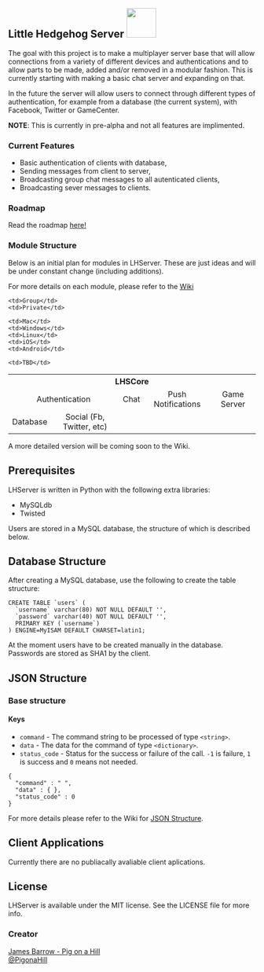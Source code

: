 ## Little Hedgehog Server <img src="http://blog.pigonahill.com/wp-content/uploads/2013/05/icon_512x512@2x.png" width="60px">

The goal with this project is to make a multiplayer server base that will allow connections from a variety of different devices and authentications and to allow parts to be made, added and/or removed in a modular fashion. This is currently starting with making a basic chat server and expanding on that.

In the future the server will allow users to connect through different types of authentication, for example from a database (the current system), with Facebook, Twitter or GameCenter.

**NOTE**: This is currently in pre-alpha and not all features are implimented.

### Current Features
- Basic authentication of clients with database,  
- Sending messages from client to server,  
- Broadcasting group chat messages to all autenticated clients,  
- Broadcasting sever messages to clients.  

### Roadmap
Read the roadmap [here!](https://github.com/Baza207/LHServer/blob/master/ROADMAP.md)

### Module Structure
Below is an initial plan for modules in LHServer. These are just ideas and will be under constant change (including additions).

For more details on each module, please refer to the [Wiki](https://github.com/Baza207/LHServer/wiki)

<table>
  <th colspan="10">LHSCore</th>
  <tr align="center">
    <td colspan="2">Authentication</td>
    <td colspan="2">Chat</td>
    <td colspan="5">Push Notifications</td>
    <td colspan="1">Game Server</td>
  </tr>
  <tr align="center">
    <td>Database</td>
    <td>Social (Fb, Twitter, etc)</td>
    
    <td>Group</td>
    <td>Private</td>
    
    <td>Mac</td>
    <td>Windows</td>
    <td>Linux</td>
    <td>iOS</td>
    <td>Android</td>
    
    <td>TBD</td>
  </tr>
</table>

A more detailed version will be coming soon to the Wiki.

## Prerequisites

LHServer is written in Python with the following extra libraries:

- MySQLdb  
- Twisted

Users are stored in a MySQL database, the structure of which is described below.

## Database Structure

After creating a MySQL database, use the following to create the table structure:

```
CREATE TABLE `users` (
  `username` varchar(80) NOT NULL DEFAULT '',
  `password` varchar(40) NOT NULL DEFAULT '',
  PRIMARY KEY (`username`)
) ENGINE=MyISAM DEFAULT CHARSET=latin1;
```

At the moment users have to be created manually in the database. Passwords are stored as SHA1 by the client.

## JSON Structure

### Base structure
#### Keys
- `command` - The command string to be processed of type `<string>`.
- `data` - The data for the command of type `<dictionary>`.
- `status_code` - Status for the success or failure of the call. `-1` is failure, `1` is success and `0` means not needed.


```
{
  "command" : " ",
  "data" : { },
  "status_code" : 0
}
```

For more details please refer to the Wiki for [JSON Structure](https://github.com/Baza207/LHServer/wiki/JSON-Structures).

## Client Applications

Currently there are no publiacally avaliable client aplications.

## License

LHServer is available under the MIT license. See the LICENSE file for more info.

### Creator

[James Barrow - Pig on a Hill](http://pigonahill.com)  
[@PigonaHill](https://twitter.com/PigonaHill)

